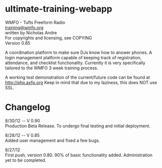 ultimate-training-webapp
========================

WMFO - Tufts Freeform Radio  
training@wmfo.org  
written by Nicholas Andre  
For copyrights and licensing, see COPYING  
Version 0.85  

A coordination platform to make sure DJs know how to answer phones. A login management platform capable of keeping track of registration, attendance, and checklist functionality. Currently it is very specifically tailored to the WMFO 3 week training process.

A working test demonstration of the current/future code can be found at http://php.axfp.org Keep in mind that due to my laziness, this does NOT use SSL.

Changelog
=========

8/30/12 -- V 0.90  
Production Beta Release. To undergo final testing and initial deployment.  

8/28/12 -- V 0.85  
Added user management and fixed a few bugs.

8/27/12  
First push, version 0.80. 90% of basic functionality added. Administration yet to be completed.
